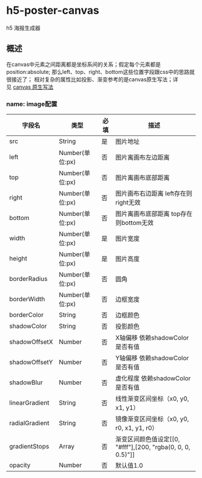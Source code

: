 # h5-poster-canvas
h5 海报生成器

## 概述
在canvas中元素之间距离都是坐标系间的关系；假定每个元素都是position:absolute; 那么left、top、right、bottom这些位置字段跟css中的思路就很接近了；
相对复杂的属性比如投影、渐变参考的是canvas原生写法；详见 [canvas 原生写法](https://airingursb.gitbooks.io/canvas/content/07.html)

### name: image配置

| 字段名          | 类型             | 必填 | 描述                                   |
| --------------- | ---------------- | ---- | -------------------------------------- |
| src               | String | 是   | 图片地址                               |
| left               | Number(单位:px) | 否   | 图片离画布左边距离                             |
| top               | Number(单位:px) | 否   | 图片离画布底部距离                               |
| right               | Number(单位:px) | 否   | 图片画布右边距离 left存在则right无效                           |
| bottom               | Number(单位:px) | 否   | 图片离画布底部距离 top存在 则bottom无效                            |
| width           | Number(单位:px) | 是   | 图片宽度 |
| height          | Number(单位:px) | 是   | 图片高度                                       |
| borderRadius    | Number(单位:px) | 否   | 圆角                                   |
| borderWidth     | Number(单位:px) | 否   | 边框宽度                               |
| borderColor     | String           | 否   | 边框颜色                               |
| shadowColor | String           | 否   | 投影颜色                               |
| shadowOffsetX | Number           | 否   | X轴偏移 依赖shadowColor是否有值                           |
| shadowOffsetY | Number           | 否   | Y轴偏移 依赖shadowColor是否有值                             |
| shadowBlur | Number           | 否   | 虚化程度 依赖shadowColor是否有值                              |
| linearGradient          | String              | 否   | 线性渐变区间坐标（x0, y0, x1, y1）    |
| radialGradient          | String              | 否   | 镜像渐变区间坐标（x0, y0, r0, x1, y1, r0）                    |
| gradientStops          | Array              | 否   | 渐变区间颜色值设定[[0, "#fff"],[200, "rgba(0, 0, 0, 0.5)"]]      |
| opacity          | Number              | 否   | 默认值1.0              |